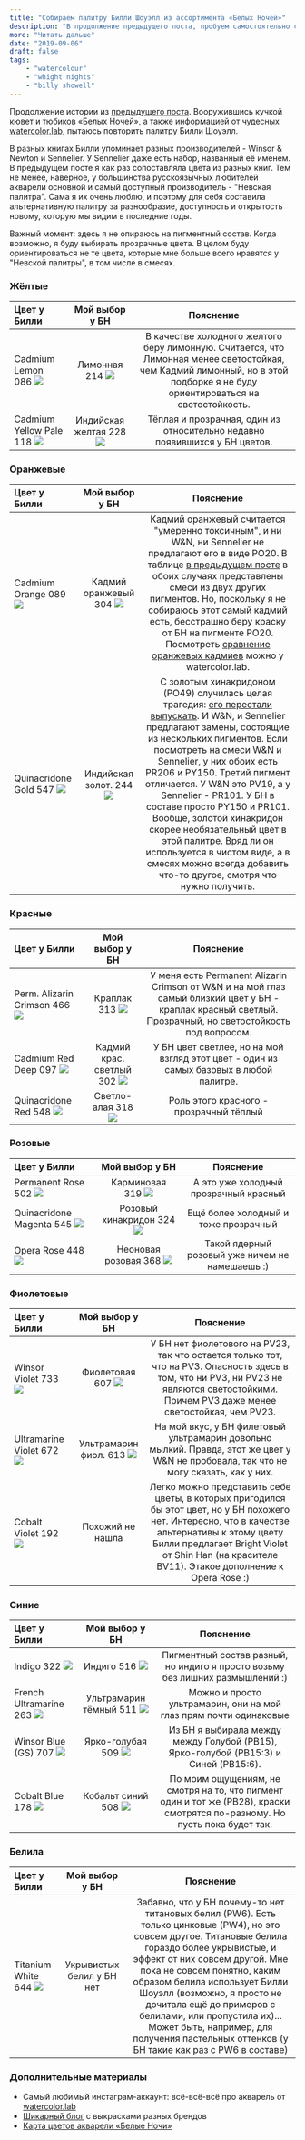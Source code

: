 ```yaml
---
title: "Собираем палитру Билли Шоуэлл из ассортимента «Белых Ночей»"
description: "В продолжение предыдущего поста, пробуем самостоятельно собрать палитру, похожую на ту, что представлена у Билли Шоуэлл."
more: "Читать дальше"
date: "2019-09-06"
draft: false
tags:
    - "watercolour"
    - "whight nights"
    - "billy showell"
---
```


Продолжение истории из [предыдущего поста](/posts/2019-09-01-billy-showell/).
Вооружившись кучкой кювет и тюбиков «Белых Ночей», а также информацией от чудесных [watercolor.lab](https://www.instagram.com/watercolor.lab/),
пытаюсь повторить палитру Билли Шоуэлл.

В разных книгах Билли упоминает разных производителей - Winsor & Newton и Sennelier. У Sennelier даже есть набор, названный её именем.
В предыдущем посте я как раз сопоставляла цвета из разных книг.
Тем не менее, наверное, у большинства русскоязычных любителей акварели основной и самый доступный производитель - "Невская палитра".
Сама я их очень люблю, и поэтому для себя составила альтернативную палитру за разнообразие, доступность и открытость новому, 
которую мы видим в последние годы.

Важный момент: здесь я не опираюсь на пигментный состав. Когда возможно, я буду выбирать прозрачные цвета. В 
целом буду ориентироваться не те цвета, которые мне больше всего нравятся у "Невской палитры", в том числе в смесях.

### Жёлтые

| Цвет у Билли | Мой выбор у БН  | Пояснение |
| :----------- | :---------------------: |:---------:|
| Cadmium Lemon 086 ![](https://assets.winsornewton.com/imagefiles/listing/3168.jpg#min200) |  Лимонная 214 ![](/img/np/1901214.jpg#min200) |  В качестве холодного желтого беру лимонную. Считается, что Лимонная менее светостойкая, чем Кадмий лимонный, но в этой подборке я не буду ориентироваться на светостойкость. |
| Cadmium Yellow Pale 118 ![](https://assets.winsornewton.com/imagefiles/listing/3174.jpg#min200) |  Индийская желтая 228 ![](/img/np/1901228.jpg#min200)  | Тёплая и прозрачная, один из относительно недавно появившихся у БН цветов. |

### Оранжевые

| Цвет у Билли | Мой выбор у БН | Пояснение |
| :------ | :---------------------: |:---------:|
| Cadmium Orange 089 ![](https://www.winsornewton.com/row/wp-content/uploads/sites/52/2019/11/3169-160x160.jpg#min200) | Кадмий оранжевый 304 ![](/img/np/1901304.jpg#min200) | Кадмий оранжевый считается "умеренно токсичным", и ни W&N, ни Sennelier не предлагают его в виде PO20. В таблице [в предыдущем посте](/posts/2019-09-01-billy-showell-copy/) в обоих случаях представлены смеси из двух других пигментов. Но, поскольку я не собираюсь этот самый кадмий есть, бесстрашно беру краску от БН на пигменте PO20. Посмотреть [сравнение оранжевых кадмиев](https://www.instagram.com/p/BopQtpUHdeT/) можно у watercolor.lab. |
| Quinacridone Gold 547 ![](https://assets.winsornewton.com/imagefiles/listing/3222.jpg#min200) | Индийская золот. 244 ![](/img/np/1901244.jpg#min200) | С золотым хинакридоном (PO49) случилась целая трагедия: [его перестали выпускать](https://www.instagram.com/p/Be2Uk7xlnXO/). И W&N, и Sennelier предлагают замены, состоящие из нескольких пигментов. Если посмотреть на смеси W&N и Sennelier, у них обоих есть PR206 и PY150. Третий пигмент отличается. У W&N это PV19, а у Sennelier - PR101. У БН в составе просто PY150 и PR101. Вообще, золотой хинакридон скорее необязательный цвет в этой палитре. Вряд ли он используется в чистом виде, а в смесях можно всегда добавить что-то другое, смотря что нужно получить. |

### Красные

| Цвет у Билли | Мой выбор у БН  | Пояснение |
| :----- | :---------------------: |:---------:|
| Perm. Alizarin Crimson 466 ![](https://www.winsornewton.com/row/wp-content/uploads/sites/52/2019/11/3211-160x160.jpg#min200)  | Краплак 313 ![](/img/np/1901313.jpg#min200) | У меня есть Permanent Alizarin Crimson от W&N и на мой глаз самый близкий цвет у БН - краплак красный светлый. Прозрачный, но светостойкость под вопросом. |
| Cadmium Red Deep 097 ![](https://www.winsornewton.com/row/wp-content/uploads/sites/52/2019/11/3170-160x160.jpg#min200) | Кадмий крас. светлый 302 ![](/img/np/1901302.jpg#min200) | У БН цвет светлее, но на мой взгляд этот цвет - один из самых базовых в любой палитре. |
| Quinacridone Red 548 ![](https://www.winsornewton.com/row/wp-content/uploads/sites/52/2019/11/3225-160x160.jpg#min200) | Светло-алая 318 ![](/img/np/1901318.jpg#min2000)  | Роль этого красного - прозрачный тёплый |

### Розовые

| Цвет у Билли | Мой выбор у БН | Пояснение |
| :----- | :---------------------: |:---------:|
| Permanent Rose 502 ![](https://www.winsornewton.com/row/wp-content/uploads/sites/52/2019/11/3215-160x160.jpg#min200) | Карминовая 319  ![](/img/np/1901319.jpg#min200) | А это уже холодный прозрачный красный |
| Quinacridone Magenta 545 ![](https://www.winsornewton.com/row/wp-content/uploads/sites/52/2019/11/3223-160x160.jpg#min200)  | Розовый хинакридон 324 ![](/img/np/1901324.jpg#min200) | Ещё более холодный и тоже прозрачный |
| Opera Rose 448 ![](https://www.winsornewton.com/row/wp-content/uploads/sites/52/2019/11/3208-160x160.jpg#min200)  | Неоновая розовая 368 ![](/img/np/1901368.jpg#min200) | Такой ядерный розовый уже ничем не намешаешь :) |

### Фиолетовые

| Цвет у Билли | Мой выбор у БН | Пояснение |
| :----- | :---------------------: |:---------:|
| Winsor Violet 733 ![](https://www.winsornewton.com/row/wp-content/uploads/sites/52/2019/11/3251-160x160.jpg#min200)  | Фиолетовая 607 ![](/img/np/1901607.jpg#min200) | У БН нет фиолетового на PV23, так что остается только тот, что на PV3. Опасность здесь в том, что ни PV3, ни PV23 не являются светостойкими. Причем PV3 даже менее светостойкая, чем PV23. |
| Ultramarine Violet 672 ![](https://www.winsornewton.com/row/wp-content/uploads/sites/52/2019/11/3238-160x160.jpg#min200)  | Ультрамарин фиол. 613 ![](/img/np/1901613.jpg#min200) | На мой вкус, у БН филетовый ультрамарин довольно мылкий. Правда, этот же цвет у W&N не пробовала, так что не могу сказать, как у них. |
| Cobalt Violet 192 ![](https://www.winsornewton.com/row/wp-content/uploads/sites/52/2019/11/3185-160x160.jpg#min200)  | Похожий не нашла | Легко можно представить себе цветы, в которых пригодился бы этот цвет, но у БН похожего нет. Интересно, что в качестве альтернативы к этому цвету Билли предлагает Bright Violet от Shin Han (на красителе BV11). Этакое дополнение к Opera Rose :) |

### Синие

| Цвет у Билли | Мой выбор у БН | Пояснение |
| :----- | :---------------------: |:---------:|
| Indigo 322 ![](https://www.winsornewton.com/row/wp-content/uploads/sites/52/2020/07/89254-160x160.jpg#min200)  | Индиго 516 ![](/img/np/1901516.jpg#min200) | Пигментный состав разный, но индиго я просто возьму без лишних размышлений :) |
| French Ultramarine 263 ![](https://www.winsornewton.com/row/wp-content/uploads/sites/52/2019/11/3187-160x160.jpg#min200)  | Ультрамарин тёмный 511 ![](/img/np/1901521.jpg#min200) | Можно и просто ультрамарин, они на мой глаз прям почти одинаковые |
| Winsor Blue (GS) 707 ![](https://www.winsornewton.com/row/wp-content/uploads/sites/52/2019/11/3242-160x160.jpg#min200)  | Ярко-голубая 509 ![](/img/np/1901509.jpg#min200) | Из БН я выбирала между между Голубой (PB15), Ярко-голубой (PB15:3) и Синей (PB15:6).|
| Cobalt Blue 178 ![](https://www.winsornewton.com/row/wp-content/uploads/sites/52/2019/11/3181-160x160.jpg#min200)  | Кобальт синий 508 ![](/img/np/1901508.jpg#min200)   | По моим ощущениям, не смотря на то, что пигмент один и тот же (PB28), краски смотрятся по-разному. Но пусть пока будет так.  |

### Белила

| Цвет у Билли | Мой выбор у БН  | Пояснение |
| :----- | :---------------------: |:---------:|
| Titanium White 644 ![](https://www.winsornewton.com/row/wp-content/uploads/sites/52/2019/11/3234-160x160.jpg#min200)  | Укрывистых белил у БН нет | Забавно, что у БН почему-то нет титановых белил (PW6). Есть только цинковые (PW4), но это совсем другое. Титановые белила гораздо более укрывистые, и эффект от них совсем другой. Мне пока не совсем понятно, каким образом белила использует Билли Шоуэлл (возможно, я просто не дочитала ещё до примеров с белилами, или пропустила их)... Может быть, например, для получения пастельных оттенков (у БН такие как раз с PW6 в составе) |


### Дополнительные материалы

- Самый любимый инстаграм-аккаунт: всё-всё-всё про акварель от [watercolor.lab](https://www.instagram.com/watercolor.lab/)
- [Шикарный блог](https://janeblundellart.blogspot.com/) с выкрасками разных брендов
- [Карта цветов акварели «Белые Ночи»](https://vk.com/doc1662159_513145563?hash=41316728eed670009d&dl=d342711870177fac22)
